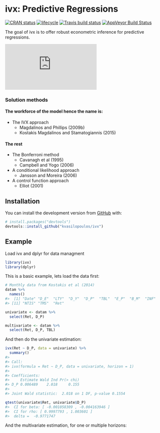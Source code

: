 
<!-- README.md is generated from README.Rmd. Please edit that file -->

# ivx: Predictive Regressions

[![CRAN
status](https://www.r-pkg.org/badges/version/ivx)](https://cran.r-project.org/package=ivx)
[![lifecycle](https://img.shields.io/badge/lifecycle-experimental-orange.svg)](https://www.tidyverse.org/lifecycle/#experimental)
[![Travis build
status](https://travis-ci.org/kvasilopoulos/ivx.svg?branch=master)](https://travis-ci.org/kvasilopoulos/ivx)
[![AppVeyor Build
Status](https://ci.appveyor.com/api/projects/status/github/kvasilopoulos/ivx?branch=master&svg=true)](https://ci.appveyor.com/project/kvasilopoulos/ivx)

The goal of ivx is to offer robust econometric inference for predictive
regressions.

![first
equation](https://latex.codecogs.com/gif.latex?%5Cbegin%7Balign*%7D%20y_t%20%26%3D%20%5Cbeta%20y_%7Bt-1%7D%20+%20%5Cepsilon_t%5C%5C%20x_t%20%26%3D%20%5Crho%20x_%7Bt-1%7D%20+%20u_t%20%5Cend%7Balign*%7D)

### Solution methods

#### The workforce of the model hence the name is:

  - The IVX approach
      - Magdalinos and Phillips (2009b)
      - Kostakis Magdalinos and Stamatogiannis (2015)

#### The rest

  - The Bonferroni method
      - Cavanagh et al (1995)
      - Campbell and Yogo (2006)
  - A conditional likelihood approach
      - Jansson and Moreira (2006)
  - A control function approach
      - Elliot (2001)

## Installation

You can install the development version from
[GitHub](https://github.com/) with:

``` r
# install.packages("devtools")
devtools::install_github("kvasilopoulos/ivx")
```

## Example

Load ivx and dplyr for data managment

``` r
library(ivx)
library(dplyr)
```

This is a basic example, lets load the data first:

``` r
# Monthly data from Kostakis et al (2014)
datam %>%
  names()
#>  [1] "Date" "D_E"  "LTY"  "D_Y"  "D_P"  "TBL"  "E_P"  "B_M"  "INF"  "DFY" 
#> [11] "NTIS" "TMS"  "Ret"

univariate <- datam %>%
  select(Ret, D_P)

multivariate <- datam %>%
  select(Ret, D_P, TBL)
```

And then do the univariate estimation:

``` r
ivx(Ret ~ D_P, data = univariate) %>% 
  summary()
#> 
#> Call:
#> ivx(formula = Ret ~ D_P, data = univariate, horizon = 1)
#> 
#> Coefficients:
#>     Estimate Wald Ind Pr(> chi)
#> D_P 0.006489    2.018     0.155
#> 
#> Joint Wald statistic:  2.018 on 1 DF, p-value 0.1554

qtest(univariate$Ret, univariate$D_P)
#>  CI for beta: [ -0.001058309 , -0.004163946 ]
#>  CI for rho: [ 0.9997793 , 1.003601 ]
#>  delta =  -0.9771747
```

And the multivariate estimation, for one or multiple horizons:
